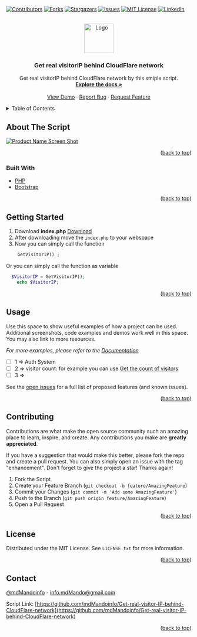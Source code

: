 <div id="top"></div>

<!-- PROJECT SHIELDS -->

[![Contributors][contributors-shield]][contributors-url]
[![Forks][forks-shield]][forks-url]
[![Stargazers][stars-shield]][stars-url]
[![Issues][issues-shield]][issues-url]
[![MIT License][license-shield]][license-url]
[![LinkedIn][linkedin-shield]][linkedin-url]



<!-- PROJECT LOGO -->
<br />
<div align="center">
  <a href="https://github.com/mdMandoinfo/Get-real-visitor-IP-behind-CloudFlare-network">
    <img src="images/logo.png" alt="Logo" width="80" height="80">
  </a>

<h3 align="center">Get real visitorIP behind CloudFlare network</h3>
  <p align="center">
    Get real visitorIP behind CloudFlare network
    by this smiple script.
    <br />
    <a href="https://github.com/mdMandoinfo/Get-real-visitor-IP-behind-CloudFlare-network/blob/main/docs.md"><strong>Explore the docs »</strong></a>
    <br />
    <br />
    <a href="https://github.com/mdMandoinfo/Get-real-visitor-IP-behind-CloudFlare-network">View Demo</a>
    ·
    <a href="https://github.com/mdMandoinfo/Get-real-visitor-IP-behind-CloudFlare-network/issues">Report Bug</a>
    ·
    <a href="https://github.com/mdMandoinfo/Get-real-visitor-IP-behind-CloudFlare-network/issues">Request Feature</a>
  </p>
</div>



<!-- TABLE OF CONTENTS -->
<details>
  <summary>Table of Contents</summary>
  <ol>
    <li>
      <a href="#about-the-project">About The Script</a>
      <ul>
        <li><a href="#built-with">Built With</a></li>
      </ul>
    </li>
    <li>
      <a href="#getting-started">Getting Started</a>
      <ul>
        <li><a href="#prerequisites">Prerequisites</a></li>
        <li><a href="#installation">Installation</a></li>
      </ul>
    </li>
    <li><a href="#usage">Usage</a></li>
    <li><a href="#roadmap">Roadmap</a></li>
    <li><a href="#contributing">Contributing</a></li>
    <li><a href="#license">License</a></li>
    <li><a href="#contact">Contact</a></li>
  </ol>
</details>



<!-- ABOUT THE PROJECT -->
## About The Script

[![Product Name Screen Shot][product-screenshot]](https://example.com)


<p align="right">(<a href="#top">back to top</a>)</p>



### Built With

* [PHP](https://php.com)
* [Bootstrap](https://getbootstrap.com)

<p align="right">(<a href="#top">back to top</a>)</p>



<!-- GETTING STARTED -->
## Getting Started

1. Download **index.php** [Download](https://github.com//mdMandoinfo/Get-real-visitor-IP-behind-CloudFlare-network/archive/refs/heads/main.zip)
2. After downloading move the `index.php` to your webspace
3. Now you can simply call the function
   ```php
    GetVisitorIP() ;
   ```
Or you can simply call the function as variable
  ```php
    $VisitorIP = GetVisitorIP();
      echo $VisitorIP;
  ```

<p align="right">(<a href="#top">back to top</a>)</p>



<!-- USAGE EXAMPLES -->
## Usage

Use this space to show useful examples of how a project can be used. Additional screenshots, code examples and demos work well in this space. You may also link to more resources.

_For more examples, please refer to the [Documentation](https://example.com)_

- [ ] 1 => Auth System
- [ ] 2 => visitor count: for example you can use [Get the count of visitors](https://github.com/mdMandoinfo/Get-the-count-of-visitors-by-IP-visitors)
- [ ] 3 => 

See the [open issues](https://github.com/mdMandoinfo/Get-real-visitor-IP-behind-CloudFlare-network/issues) for a full list of proposed features (and known issues).

<p align="right">(<a href="#top">back to top</a>)</p>

<!-- CONTRIBUTING -->
## Contributing

Contributions are what make the open source community such an amazing place to learn, inspire, and create. Any contributions you make are **greatly appreciated**.

If you have a suggestion that would make this better, please fork the repo and create a pull request. You can also simply open an issue with the tag "enhancement".
Don't forget to give the project a star! Thanks again!

1. Fork the Script
2. Create your Feature Branch (`git checkout -b feature/AmazingFeature`)
3. Commit your Changes (`git commit -m 'Add some AmazingFeature'`)
4. Push to the Branch (`git push origin feature/AmazingFeature`)
5. Open a Pull Request

<p align="right">(<a href="#top">back to top</a>)</p>



<!-- LICENSE -->
## License

Distributed under the MIT License. See `LICENSE.txt` for more information.

<p align="right">(<a href="#top">back to top</a>)</p>



<!-- CONTACT -->
## Contact

[@mdMandoinfo](https://twitter.com/mdMandoinfo) - info.mdMando@gmail.com

Script Link: [https://github.com/mdMandoinfo/Get-real-visitor-IP-behind-CloudFlare-network](https://github.com/mdMandoinfo/Get-real-visitor-IP-behind-CloudFlare-network)

<p align="right">(<a href="#top">back to top</a>)</p>


<!-- MARKDOWN LINKS & IMAGES -->
<!-- https://www.markdownguide.org/basic-syntax/#reference-style-links -->
[contributors-shield]: https://img.shields.io/github/contributors/mdMandoinfo/Get-real-visitor-IP-behind-CloudFlare-network.svg?style=for-the-badge
[contributors-url]: https://github.com/mdMandoinfo/Get-real-visitor-IP-behind-CloudFlare-network/graphs/contributors
[forks-shield]: https://img.shields.io/github/forks/mdMandoinfo/Get-real-visitor-IP-behind-CloudFlare-network.svg?style=for-the-badge
[forks-url]: https://github.com/mdMandoinfo/Get-real-visitor-IP-behind-CloudFlare-network/network/members
[stars-shield]: https://img.shields.io/github/stars/mdMandoinfo/Get-real-visitor-IP-behind-CloudFlare-network.svg?style=for-the-badge
[stars-url]: https://github.com/mdMandoinfo/Get-real-visitor-IP-behind-CloudFlare-network/stargazers
[issues-shield]: https://img.shields.io/github/issues/mdMandoinfo/Get-real-visitor-IP-behind-CloudFlare-network.svg?style=for-the-badge
[issues-url]: https://github.com/mdMandoinfo/Get-real-visitor-IP-behind-CloudFlare-network/issues
[license-shield]: https://img.shields.io/github/license/mdMandoinfo/Get-real-visitor-IP-behind-CloudFlare-network.svg?style=for-the-badge
[license-url]: https://github.com/mdMandoinfo/Get-real-visitor-IP-behind-CloudFlare-network/blob/master/LICENSE.txt
[linkedin-shield]: https://img.shields.io/badge/-LinkedIn-black.svg?style=for-the-badge&logo=linkedin&colorB=555
[linkedin-url]: https://linkedin.com/in/mdMandoinfo
[product-screenshot]: images/screenshot.png
